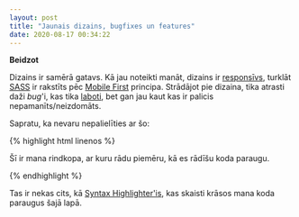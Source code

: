 ```yaml
---
layout: post
title: "Jaunais dizains, bugfixes un features"
date: 2020-08-17 00:34:22
---
```

**Beidzot**

Dizains ir samērā gatavs. Kā jau noteikti manāt, dizains ir <a href="https://www.w3schools.com/html/html_responsive.asp" target="blank" title="Kas ir responsīvs?">responsīvs</a>, turklāt <a href="https://sass-lang.com/" target="blank" title="Kas ir SASS?">SASS</a> ir rakstīts pēc <a href="https://medium.com/@Vincentxia77/what-is-mobile-first-design-why-its-important-how-to-make-it-7d3cf2e29d00" target="blank" title="What is Mobile First Design">Mobile First</a> principa. Strādājot pie dizaina, tika atrasti daži _bug_'i, kas tika <a href="https://github.com/PelnaE/pelnae.github.io/commit/ca233f98beda4afd774020f1fee8456792d25003" target="blank" title="Lielais Commit pēc tik daudziem gadiem..">laboti</a>, bet gan jau kaut kas ir palicis nepamanīts/neizdomāts.

[responsive]: https://www.w3schools.com/html/html_responsive.asp "Kas ir responsīvs?"
[sass]: https://sass-lang.com/ "Kas ir SASS?"
[mobilefirst]: https://medium.com/@Vincentxia77/what-is-mobile-first-design-why-its-important-how-to-make-it-7d3cf2e29d00 "What is Mobile First Design?"
[commit]: https://github.com/PelnaE/pelnae.github.io/commit/ca233f98beda4afd774020f1fee8456792d25003 "Lielais Commit pēc tik daudziem gadiem.."

<!--more-->

Sapratu, ka nevaru nepalielīties ar šo:

{% highlight html linenos %}
<div class="mans-bloks">
	<p>Šī ir mana rindkopa, ar kuru rādu piemēru, kā es rādīšu koda paraugu.</p>
</div>
{% endhighlight %}

Tas ir nekas cits, kā [Syntax Highlighter'is][highlighter], kas skaisti krāsos mana koda paraugus šajā lapā.

[highlighter]: https://mycyberuniverse.com/syntax-highlighting-jekyll.html "Syntax Highlighter"
